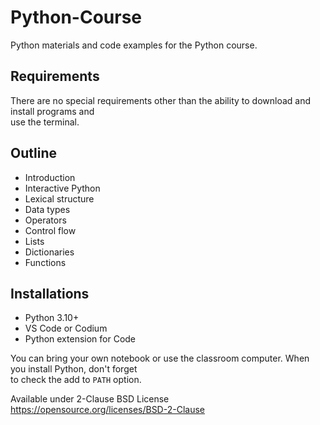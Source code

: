 # Python-Course

Python materials and code examples for the Python course.  

## Requirements 

There are no special requirements other than the ability to download and install programs and  
use the terminal.  

## Outline

- Introduction
- Interactive Python
- Lexical structure
- Data types
- Operators
- Control flow
- Lists
- Dictionaries
- Functions

## Installations

- Python 3.10+
- VS Code or Codium
- Python extension for Code

You can bring your own notebook or use the classroom computer. When you install Python, don't forget  
to check the add to `PATH` option.  

Available under 2-Clause BSD License
<a href="https://opensource.org/licenses/BSD-2-Clause">https://opensource.org/licenses/BSD-2-Clause</a>
